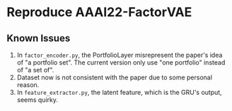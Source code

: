 # Reproduce AAAI22-FactorVAE

## Known Issues

1. In `factor_encoder.py`, the PortfolioLayer misrepresent the paper's idea of "a portfolio set". The current version only use "one portfolio" instead of "a set of".
2. Dataset now is not consistent with the paper due to some personal reason.
3. In `feature_extractor.py`, the latent feature, which is the GRU's output, seems quirky.

